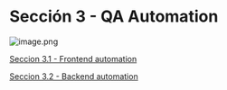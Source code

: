 # Sección 3 - QA Automation

![image.png](Secci%C3%B3n%203%20-%20QA%20Automation%20229b0f9d9c8980889551e5f36665337b/image.png)

[Seccion 3.1 - Frontend automation](Secci%C3%B3n%203%20-%20QA%20Automation%20229b0f9d9c8980889551e5f36665337b/Seccion%203%201%20-%20Frontend%20automation%20229b0f9d9c898041a9ace3d1b6ac298a.md)

[Seccion 3.2 - Backend automation](Secci%C3%B3n%203%20-%20QA%20Automation%20229b0f9d9c8980889551e5f36665337b/Seccion%203%202%20-%20Backend%20automation%20229b0f9d9c89806e808ed4342bd207df.md)
